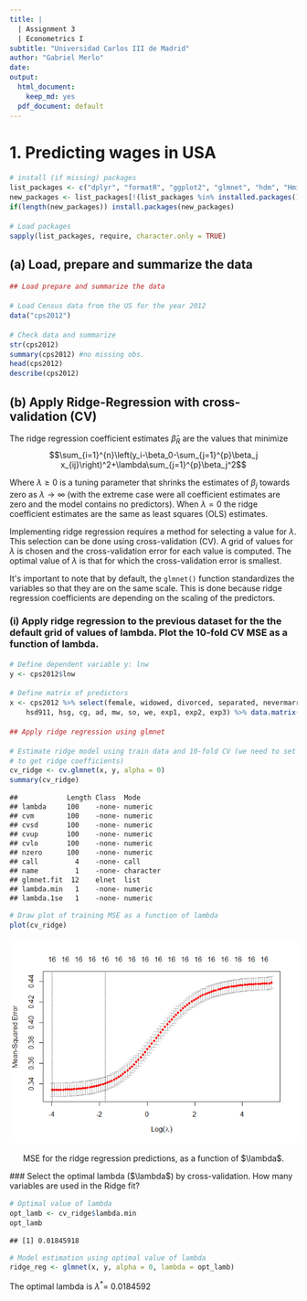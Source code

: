 ```yaml
---
title: |
  | Assignment 3 
  | Econometrics I
subtitle: "Universidad Carlos III de Madrid"
author: "Gabriel Merlo"
date:
output: 
  html_document:
    keep_md: yes
  pdf_document: default
---
```




# 1. Predicting wages in USA


```r
# install (if missing) packages
list_packages <- c("dplyr", "formatR", "ggplot2", "glmnet", "hdm", "Hmisc")
new_packages <- list_packages[!(list_packages %in% installed.packages()[,"Package"])]
if(length(new_packages)) install.packages(new_packages)

# Load packages
sapply(list_packages, require, character.only = TRUE)
```

## (a) Load, prepare and summarize the data


```r
## Load prepare and summarize the data

# Load Census data from the US for the year 2012
data("cps2012")

# Check data and summarize
str(cps2012)
summary(cps2012) #no missing obs.
head(cps2012)
describe(cps2012)
```

## (b) Apply Ridge-Regression with cross-validation (CV)

The ridge regression coefficient estimates $\hat{\beta}_R$ are the values that minimize $$\sum_{i=1}^{n}\left(y_i-\beta_0-\sum_{j=1}^{p}\beta_j x_{ij}\right)^2+\lambda\sum_{j=1}^{p}\beta_j^2$$

Where $\lambda\geq 0$ is a tuning parameter that shrinks the estimates of $\beta_j$ towards zero as $\lambda\to\infty$ (with the extreme case were all coefficient estimates are zero and the model contains no predictors). When $\lambda=0$ the ridge coefficient estimates are the same as least squares (OLS) estimates.

Implementing ridge regression requires a method for selecting a value for $\lambda$. This selection can be done using cross-validation (CV). A grid of values for $\lambda$ is chosen and the cross-validation error for each value is computed. The optimal value of $\lambda$ is that for which the cross-validation error is smallest. 

It's important to note that by default, the `glmnet()` function standardizes the variables so that they are on the same scale. This is done because ridge regression coefficients are depending on the scaling of the predictors. 

### (i) Apply ridge regression to the previous dataset for the the default grid of values of lambda. Plot the 10-fold CV MSE as a function of lambda.


```r
# Define dependent variable y: lnw
y <- cps2012$lnw

# Define matrix of predictors
x <- cps2012 %>% select(female, widowed, divorced, separated, nevermarried, hsd08, 
    hsd911, hsg, cg, ad, mw, so, we, exp1, exp2, exp3) %>% data.matrix()

## Apply ridge regression using glmnet

# Estimate ridge model using train data and 10-fold CV (we need to set alpha = 0
# to get ridge coefficients)
cv_ridge <- cv.glmnet(x, y, alpha = 0)
summary(cv_ridge)
```

```
##            Length Class  Mode     
## lambda     100    -none- numeric  
## cvm        100    -none- numeric  
## cvsd       100    -none- numeric  
## cvup       100    -none- numeric  
## cvlo       100    -none- numeric  
## nzero      100    -none- numeric  
## call         4    -none- call     
## name         1    -none- character
## glmnet.fit  12    elnet  list     
## lambda.min   1    -none- numeric  
## lambda.1se   1    -none- numeric
```

```r
# Draw plot of training MSE as a function of lambda
plot(cv_ridge)
```

<div class="figure" style="text-align: center">
<img src="assigment3_files/figure-html/part_b_i-1.png" alt="MSE for the ridge regression predictions, as a function of $\lambda$."  />
<p class="caption">MSE for the ridge regression predictions, as a function of $\lambda$.</p>
</div>
### Select the optimal lambda ($\lambda$) by cross-validation. How many variables are used in the
Ridge fit?


```r
# Optimal value of lambda
opt_lamb <- cv_ridge$lambda.min
opt_lamb
```

```
## [1] 0.01845918
```

```r
# Model estimation using optimal value of lambda
ridge_reg <- glmnet(x, y, alpha = 0, lambda = opt_lamb)
```

The optimal lambda is $\lambda^*=$ 0.0184592    

